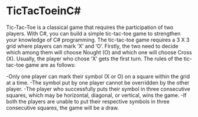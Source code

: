 # TicTacToeinC#

Tic-Tac-Toe is a classical game that requires the participation of two players. With C#, you can build a simple tic-tac-toe game to strengthen your knowledge of C# programming. The tic-tac-toe game requires a 3 X 3 grid where players can mark ‘X’ and ‘O’. Firstly, the two need to decide which among them will choose Nought (O) and which one will choose Cross (X). Usually, the player who chose ‘X’ gets the first turn. The rules of the tic-tac-toe game are as follows:

-Only one player can mark their symbol (X or O) on a square within the grid at a time.
-The symbol put by one player cannot be overridden by the other player.
-The player who successfully puts their symbol in three consecutive squares, which may be horizontal, diagonal, or vertical, wins the game.
-If both the players are unable to put their respective symbols in three consecutive squares, the game will be a draw.
